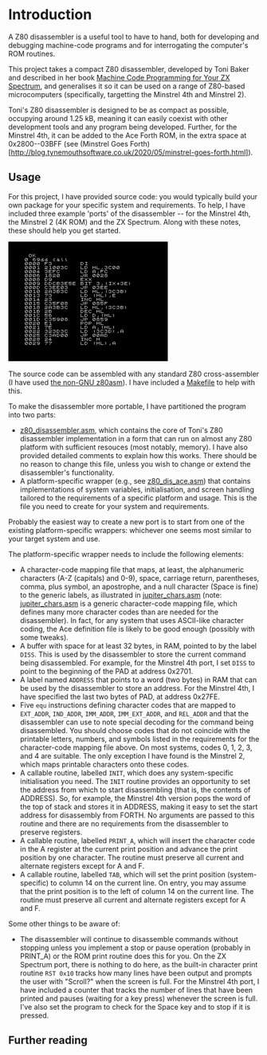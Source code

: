 # Introduction

A Z80 disassembler is a useful tool to have to hand, both for developing and debugging machine-code programs and for interrogating the computer's ROM routines.

This project takes a compact Z80 disassembler, developed by Toni Baker and described in her book [Machine Code Programming for Your ZX Spectrum](https://ia600604.us.archive.org/view_archive.php?archive=/1/items/World_of_Spectrum_June_2017_Mirror/World%20of%20Spectrum%20June%202017%20Mirror.zip&file=World%20of%20Spectrum%20June%202017%20Mirror/sinclair/books/m/MasteringMachineCodeOnYourZXSpectrum.pdf), and generalises it so it can be used on a range of Z80-based microcomputers (specifically, targetting the Minstrel 4th and Minstrel 2).

Toni's Z80 disassembler is designed to be as compact as possible, occupying around 1.25 kB, meaning it can easily coexist with other development tools and any program being developed. Further, for the Minstrel 4th, it can be added to the Ace Forth ROM, in the extra space at 0x2800--03BFF (see (Minstrel Goes Forth)[http://blog.tynemouthsoftware.co.uk/2020/05/minstrel-goes-forth.html]).

## Usage

For this project, I have provided source code: you would typically build your own package for your specific system and requirements. To help, I have included three example 'ports' of the disassembler -- for the Minstrel 4th, the Minstrel 2 (4K ROM) and the ZX Spectrum. Along with these notes, these should help you get started.

![](z80_dis_ace.png "Minstrel 4th version of disassembler")

The source code can be assembled with any standard Z80 cross-assembler (I have used [the non-GNU z80asm](https://savannah.nongnu.org/projects/z80asm/)). I have included a [Makefile](Makefile) to help with this.

To make the disassembler more portable, I have partitioned the program into two parts:

- [z80_disassembler.asm](z80_disassembler.asm), which contains the core of Toni's Z80 disassembler implementation in a form that can run on almost any Z80 platform with sufficient resouces (most notably, memory). I have also provided detailed comments to explain how this works. There should be no reason to change this file, unless you wish to change or extend the disassembler's functionality.
- A platform-specific wrapper (e.g., see [z80_dis_ace.asm](z80_dis_ace.asm)) that contains implementations of system variables, initialisation, and screen handling tailored to the requirements of a specific platform and usage. This is the file you need to create for your system and requirements.

Probably the easiest way to create a new port is to start from one of the existing platform-specific wrappers: whichever one seems most similar to your target system and use.

The platform-specific wrapper needs to include the following elements:
- A character-code mapping file that maps, at least, the alphanumeric characters (A-Z (capitals) and 0-9), space, carriage return, parentheses, comma, plus symbol, an apostrophe, and a null character (Space is fine) to the generic labels, as illustrated in [jupiter_chars.asm](../utilities/jupiter_chars.asm) (note: [jupiter_chars.asm](../utilities/jupiter_chars.asm) is a generic character-code mapping file, which defines many more character codes than are needed for the disassembler). In fact, for any system that uses ASCII-like character coding, the Ace definition file is likely to be good enough (possibly with some tweaks).
- A buffer with space for at least 32 bytes, in RAM, pointed to by the label `DISS`. This is used by the disassembler to store the current command being disassembled. For example, for the Minstrel 4th port, I set `DISS` to point to the beginning of the PAD at address 0x2701.
- A label named `ADDRESS` that points to a word (two bytes) in RAM that can be used by the disassembler to store an address. For the Minstrel 4th, I have specified the last two bytes of PAD, at address 0x27FE.
- Five `equ` instructions defining character codes that are mapped to `EXT_ADDR`, `IND_ADDR`, `IMM_ADDR`, `IMM_EXT_ADDR`, and `REL_ADDR` and that the disassembler can use to note special decoding for the command being disassembled. You should choose codes that do not coincide with the printable letters, numbers, and symbols listed in the requirements for the character-code mapping file above. On most systems, codes 0, 1, 2, 3, and 4 are suitable. The only exception I have found is the Minstrel 2, which maps printable characters onto these codes.
- A callable routine, labelled `INIT`, which does any system-specific initialisation you need. The `INIT` routine provides an opportunity to set the address from which to start disassembling (that is, the contents of ADDRESS). So, for example, the Minstrel 4th version pops the word of the top of stack and stores it in ADDRESS, making it easy to set the start address for disassembly from FORTH. No arguments are passed to this routine and there are no requirements from the disassembler to preserve registers.
- A callable routine, labelled `PRINT_A`, which will insert the character code in the A register at the current print position and advance the print position by one character. The routine must preserve all current and alternate registers except for A and F.
- A callable routine, labelled `TAB`, which will set the print position (system-specific) to column 14 on the current line. On entry, you may assume that the print position is to the left of column 14 on the current line. The routine must preserve all current and alternate registers except for A and F.

Some other things to be aware of:
- The disassembler will continue to disassemble commands without stopping unless you implement a stop or pause operation (probably in PRINT_A) or the ROM print routine does this for you. On the ZX Spectrum port, there is nothing to do here, as the built-in character print routine `RST 0x10` tracks how many lines have been output and prompts the user with "Scroll?" when the screen is full. For the Minstrel 4th port, I have included a counter that tracks the number of lines that have been printed and pauses (waiting for a key press) whenever the screen is full. I've also set the program to check for the Space key and to stop if it is pressed.

## Further reading
